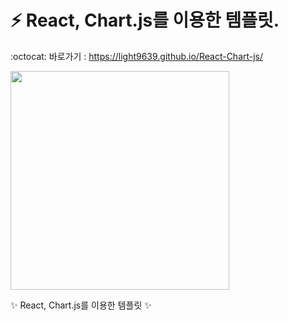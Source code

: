# :zap: React, Chart.js를 이용한 템플릿.
:octocat: 바로가기 : https://light9639.github.io/React-Chart-js/ <br />

<img src="https://user-images.githubusercontent.com/95972251/192450218-c1c3c0c5-0871-40f8-86e5-aff7abc7b7e3.png" width="350px" /><br />

:sparkles: React, Chart.js를 이용한 템플릿 :sparkles:

